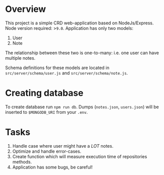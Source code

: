 # Overview
This project is a simple CRD web-application based on NodeJs/Express.
Node version required: >`9.0`.
Application has only two models:
1. User
2. Note

The relationship between these two is one-to-many: i.e. one user can have
multiple notes.

Schema definitions for these models are located in `src/server/schema/user.js`
and `src/server/schema/note.js`.

# Creating database
To create database run `npm run db`. Dumps (`notes.json`, `users.json`)
will be inserted to `$MONGODB_URI` from your `.env`.

# Tasks
1. Handle case where user might have a *LOT* notes.
2. Optimize and handle error-cases.
3. Create function which will measure execution time of repositories
methods.
4. Application has some bugs, be careful! 
